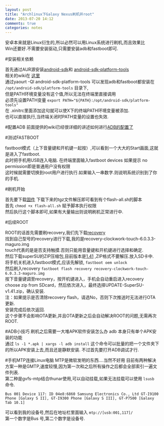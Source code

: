 ```yaml
---
layout: post
title: "Archlinux下Galaxy Nexus刷机并root"
date: 2013-07-20 14:12
comments: true
categories: notes
---
```


安卓本来就是Linux衍生的,所以必然可以用Linux系统进行刷机,而且效果比  
Win还要好.不需要安装驱动,只需要安装adb和fastboot即可.  

#安装相关依赖

首先通过AUR源安装[android-sdk](https://aur.archlinux.org/packages/android-sdk/)和
[android-sdk-platform-tools](https://aur.archlinux.org/packages/android-sdk-platform-tools/)  
相关的wiki在 [这里](https://wiki.archlinux.org/index.php/Android)  
通过yaourt -Ql android-sdk-platform-tools 可以发现adb和fastboot都安装在  
`/opt/android-sdk/platform-tools` 目录下,  
但是PATH环境变量没有这个值,所以无法在终端里直接调用  
必须先设置PATH变量  `export PATH="${PATH}:/opt/android-sdk/platform-tools"`  
在 .xinitrc里面添加这句就可以使X下的终端PATH环境变量被添加.  
也可以直接执行,当终端关闭时PATH变量的设置也失效.  

#配置ADB
前面提供的wiki已经很详细的讲述如何进行[ADB的配置了](https://wiki.archlinux.org/index.php/Android#Connecting_to_a_real_device_-_Android_Debug_Bridge_.28ADB.29)

#测试FASTBOOT

fastboot模式（上下音量键和开机键一起按）,可以看到一个大大的Start画面,这就是进入了fastboot.  
此时把手机用USB连入电脑. 在终端里面输入fastboot devices 如果提示 no permission即是普通用户没有权限  
这时候就需要切换到root用户进行执行.如果输入一串数字.则说明系统识别到了你的手机.

#刷机开始

首先要下载[固件](https://developers.google.com/android/nexus/images)
下载下来的tgz文件解压即可看到有个flash-all.sh的脚本  
首先 `chmod +x flash-all.sh` 赋予脚本执行权限  
然后执行这个脚本即可,如果有大量输出则说明刷机正常进行中.  

#后续ROOT

ROOT的话首先需要刷recovery,我们先下载[recovery](http://www.clockworkmod.com/rommanager)  
找到自己型号的recovery进行下载,我的是recovery-clockwork-touch-6.0.3.3-maguro.img  
touch代表的是是否支持触摸.否则只能用音量键和开机键进行选择和确定.  
然后下载superSU的ZIP压缩包,目前版本是[1.41](http://download.chainfire.eu/339/SuperSU/UPDATE-SuperSU-v1.41.zip?retrieve_file=1)  ,ZIP格式不要解压.放入SD卡中.  
将手机关机进入fastboot模式,应该先解锁, `fastboot oem unlock`   
然后刷入recovery `fastboot flash recovery recovery-clockwork-touch-6.0.3.3-maguro.img`  
按下音量键调至recovery，按开机键进入，手机会自动重启进入recovery  
choose zip from SDcard，然后依次进入，最终选择UPDATE-SuperSU-v1.41.zip，确认安装.  
注：如果提示是否清除recovery flash，请选No，否则下次推送时无法进行OTA更新.   
安装完成后依次返回.  
这个步骤不会影响OTA更新,并且OTA更新之后会自动解决ROOT的问题,无需再次ROOT.  

#ADB小技巧
刷机之后需要一大堆APK软件安装怎么办 adb 本身只有单个APK安装的功能  
通过  `ls -1 *.apk | xargs -l adb install` 这个命令可以批量的把一个文件夹下的所以APK安装上去,而且还是静默安装. 不过首先要打开ADB调试才行.  

#手机MTP连接Linux电脑
MTP是微软发明的东西....当然不好用
目前有两种解决方案一种是GMTP,速度较慢,因为第一次和之后所有操作之后都会全部索引一遍文件列表.  
第二种是gvfs-mtp结合thunar使用,可以自动挂载,如果无法挂载可以使用 `lsusb` 命令.  

	Bus 001 Device 117: ID 04e8:6860 Samsung Electronics Co., Ltd GT-I9100 Phone [Galaxy S II], GT-I9300 Phone [Galaxy S III], GT-P7500 [Galaxy Tab 10.1]

可以看到我的设备号,然后在地址栏里面输入 `mtp://[usb:001,117]/`   
第一个数字是Bus 号,第二个数字是设备号.



